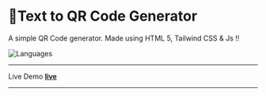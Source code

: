 # 📌Text to QR Code Generator

A simple QR Code generator. Made using HTML 5, Tailwind CSS &amp; Js !! 

![Languages](https://skillicons.dev/icons?i=html,css,tailwind,js)

---------------------------------------------
  Live Demo [**live**](https://AyanPaL7876.github.io/Text-to-QR-generator/) 

---------------------------------------------

